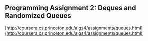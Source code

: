 ## Programming Assignment 2: Deques and Randomized Queues

[http://coursera.cs.princeton.edu/algs4/assignments/queues.html](http://coursera.cs.princeton.edu/algs4/assignments/queues.html)